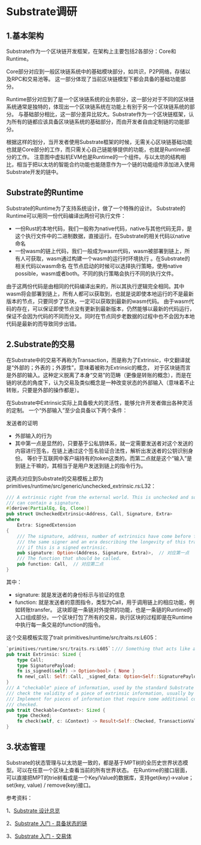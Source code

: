 <h1>Substrate调研</h1>

<h2>1.基本架构</h2>

Substrate作为一个区块链开发框架，在架构上主要包括2各部分：Core和Runtime。 

Core部分对应到一般区块链系统中的基础模块部分，如共识，P2P网络，存储以及RPC和交易池等。 这一部分体现了当前区块链模型下都会具备的基础功能部分。

Runtime部分对应到了是一个区块链系统的业务部分，这一部分对于不同的区块链系统通常是独特的，体现出一个区块链系统在功能上有别于另一个区块链系统的部分。 与基础部分相比，这一部分差异比较大。Substrate作为一个区块链框架，认为所有的链都应该具备区块链系统的基础部分，而由开发者自由定制链的功能部分。

根据这样的划分，当开发者使用Substrate框架的时候，无需关心区块链基础功能也就是Core部分的工作，而只需关心自己链能够提供的功能，也就是Runtime部分的工作。 注意图中虚拟机EVM也是Runtime的一个组件。与以太坊的结构相比，相当于把以太坊的智能合约功能也能随意作为一个链的功能组件添加进入使用Substrate开发的链中。

<h2>Substrate的Runtime</h2>

Substrate的Runtime为了支持系统设计，做了一个特殊的设计。 Substrate的Runtime可以用同一份代码编译出两份可执行文件：
- 一份Rust的本地代码，我们一般称为native代码，native与其他代码无异，是这个执行文件中的二进制数据，直接运行。在Substrate的相关代码以native命名 
- 一份wasm的链上代码，我们一般成为wasm代码，wasm被部署到链上，所有人可获取，wasm通过构建一个wasm的运行时环境执行 。在Substrate的相关代码以wasm命名
  在节点启动的时候可以选择执行策略，使用native possible，wasm或者both。不同的执行策略会执行不同的执行文件。

由于这两份代码是由相同的代码编译出来的，所以其执行逻辑完全相同。其中wasm将会部署到链上，所有人都可以获取到，也就是说即使本地运行的不是最新版本的节点，只要同步了区块，一定可以获取到最新的wasm代码。
由于wasm代码的存在，可以保证即使节点没有更新到最新版本，仍然能够以最新的代码运行，保证不会因为代码的不同而分叉。同时在节点同步老数据的过程中也不会因为本地代码是最新的而导致同步出错。

<h2>2.Substrate的交易</h2>

在Substrate中的交易不再称为Transaction，而是称为了Extrinsic，中文翻译就是“外部的；外表的；外源性”，意味着被称为Extrinsic的概念，
对于区块链而言是外部的输入。这种定义脱离了本身“交易”的范畴（更像是转账的概念），而是在链的状态的角度下，认为交易及类似概念是一种改变状态的外部输入（意味着不止转账，只要是外部的操作都是）。

在Substrate中Extrinsic实际上具备极大的灵活性，能够允许开发者做出各种灵活的定制。 一个“外部输入”至少会具备以下两个条件：

发送者的证明
- 外部输入的行为
- 其中第一点是显然的，只要基于公私钥体系，就一定需要发送者对这个发送的内容进行签名，在链上通过这个签名验证合法性，解析出发送者的公钥识别身份。
  等价于互联网中客户端持有的token这类的。而第二点就是这个“输入”是到链上干嘛的，其相当于是用户发送到链上的指令行为。

这两点对应到Substrate的交易模板上即为 primitives/runtime/src/generic/unchecked_extrinsic.rs:L32：
```rust
/// A extrinsic right from the external world. This is unchecked and so
/// can contain a signature.
#[derive(PartialEq, Eq, Clone)]
pub struct UncheckedExtrinsic<Address, Call, Signature, Extra>
where
    Extra: SignedExtension
{
    /// The signature, address, number of extrinsics have come before from
    /// the same signer and an era describing the longevity of this transaction,
    /// if this is a signed extrinsic.
    pub signature: Option<(Address, Signature, Extra)>,  // 对应第一点
    /// The function that should be called.
    pub function: Call,  // 对应第二点
}
```

其中：

- signature: 就是发送者的身份标示与验证的信息
- function: 就是发送者的意图指令，类型为Call，用于调用链上的相应功能，例如转账transfer。
  这块即是一条链对外提供的功能，也是一条链的Runtime的入口组成部分。一个区块打包了所有的交易，执行区块的过程即是在Runtime中执行每一条交易的function的指令。

这个交易模板实现了trait primitives/runtime/src/traits.rs:L605：

```rust
`primitives/runtime/src/traits.rs:L605`：/// Something that acts like an `Extrinsic`.
pub trait Extrinsic: Sized {
    type Call;
    type SignaturePayload;
    fn is_signed(&self) -> Option<bool> { None }
    fn new(_call: Self::Call, _signed_data: Option<Self::SignaturePayload>) -> Option<Self> { None }
}
/// A "checkable" piece of information, used by the standard Substrate Executive in order to
/// check the validity of a piece of extrinsic information, usually by verifying the signature.
/// Implement for pieces of information that require some additional context `Context` in order to be
/// checked.
pub trait Checkable<Context>: Sized {
    type Checked;
    fn check(self, c: &Context) -> Result<Self::Checked, TransactionValidityError>;
}
```

<h2>3.状态管理</h2>
Substrate的状态管理与以太坊是一致的，都是基于MPT树的全历史世界状态模型。可以在任意一个区块上查看当前的所有世界状态。
在Runtime的接口层面，可以直接把MPT的trie树看成是一个Key/Value的数据库，支持get(key)->value；set(key, value) / remove(key)接口。

参考资料：

1、[Substrate 设计总览](https://zhuanlan.zhihu.com/p/56383616)

2、[Substrate 入门 - 具备状态的链](https://zhuanlan.zhihu.com/p/96866051)

3、[Substrate 入门 - 交易体](https://zhuanlan.zhihu.com/p/100770550)
